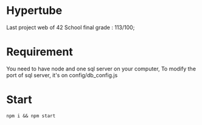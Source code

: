 # Hypertube
Last project web of 42 School
final grade : 113/100;
# Requirement
You need to have node and one sql server on your computer,
To modify the port of sql server, it's on config/db_config.js
# Start
 ```npm i && npm start```
